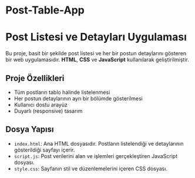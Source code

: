 ﻿# Post-Table-App

# Post Listesi ve Detayları Uygulaması

Bu proje, basit bir şekilde post listesi ve her bir postun detaylarını gösteren bir web uygulamasıdır. **HTML**, **CSS** ve **JavaScript** kullanılarak geliştirilmiştir.

## Proje Özellikleri
- Tüm postların tablo halinde listelenmesi
- Her postun detaylarının ayrı bir bölümde gösterilmesi
- Kullanıcı dostu arayüz
- Duyarlı (responsive) tasarım

## Dosya Yapısı
- `index.html`: Ana HTML dosyasıdır. Postların listelendiği ve detaylarının gösterildiği sayfayı içerir.
- `script.js`: Post verilerini alan ve işlemleri gerçekleştiren JavaScript dosyası.
- `style.css`: Sayfanın stil ve düzenlemelerini içeren CSS dosyası.

